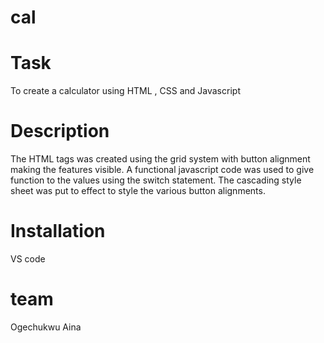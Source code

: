 # cal
# Task
To create a calculator using HTML , CSS and Javascript

# Description 
The HTML tags was created using the grid system with button alignment making the features visible. A functional javascript code was used to give function to the values using the switch statement. The cascading style sheet was put to effect to style the various button alignments.

# Installation
VS code

# team
Ogechukwu Aina